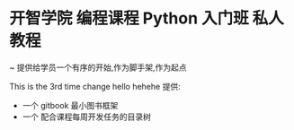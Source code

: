 # 开智学院 编程课程 Python 入门班 私人教程
~ 提供给学员一个有序的开始,作为脚手架,作为起点

This is the 3rd time change
hello 
hehehe 
提供:

- 一个 gitbook 最小图书框架
- 一个 配合课程每周开发任务的目录树
